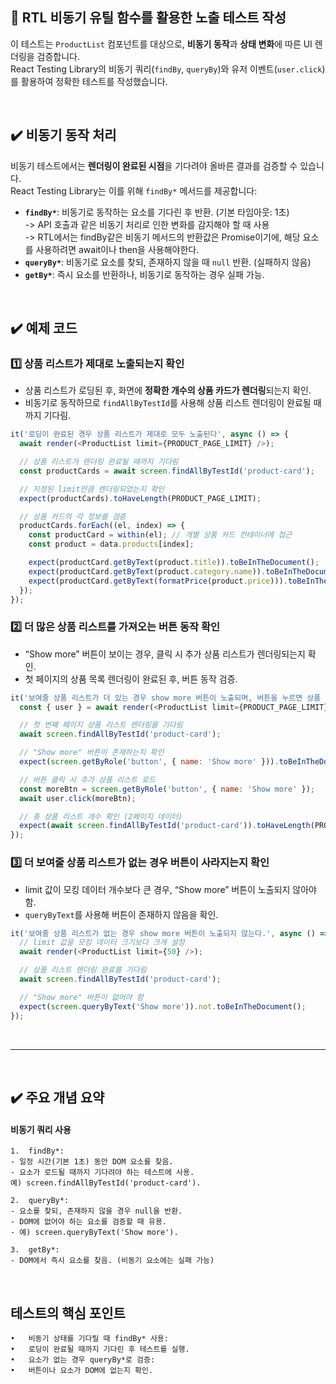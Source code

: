 ## 🧪 RTL 비동기 유틸 함수를 활용한 노출 테스트 작성

이 테스트는 `ProductList` 컴포넌트를 대상으로, **비동기 동작**과 **상태 변화**에 따른 UI 렌더링을 검증합니다.  
React Testing Library의 비동기 쿼리(`findBy`, `queryBy`)와 유저 이벤트(`user.click`)를 활용하여 정확한 테스트를 작성했습니다.

<br/>

## ✔️ 비동기 동작 처리

비동기 테스트에서는 **렌더링이 완료된 시점**을 기다려야 올바른 결과를 검증할 수 있습니다.  
React Testing Library는 이를 위해 `findBy*` 메서드를 제공합니다:

- **`findBy*`**: 비동기로 동작하는 요소를 기다린 후 반환. (기본 타임아웃: 1초)<br/>
    -> API 호출과 같은 비동기 처리로 인한 변화를 감지해야 할 때 사용<br/>
    -> RTL에서는 findBy같은 비동기 메서드의 반환값은 Promise이기에, 해당 요소를 사용하려면 await이나 then을 사용해야한다.
- **`queryBy*`**: 비동기로 요소를 찾되, 존재하지 않을 때 `null` 반환. (실패하지 않음)
- **`getBy*`**: 즉시 요소를 반환하나, 비동기로 동작하는 경우 실패 가능.

<br/>

## ✔️ 예제 코드

### 1️⃣ 상품 리스트가 제대로 노출되는지 확인

- 상품 리스트가 로딩된 후, 화면에 **정확한 개수의 상품 카드가 렌더링**되는지 확인.
- 비동기로 동작하므로 `findAllByTestId`를 사용해 상품 리스트 렌더링이 완료될 때까지 기다림.

```javascript
it('로딩이 완료된 경우 상품 리스트가 제대로 모두 노출된다', async () => {
  await render(<ProductList limit={PRODUCT_PAGE_LIMIT} />);

  // 상품 리스트가 렌더링 완료될 때까지 기다림
  const productCards = await screen.findAllByTestId('product-card');

  // 지정된 limit만큼 렌더링되었는지 확인
  expect(productCards).toHaveLength(PRODUCT_PAGE_LIMIT);

  // 상품 카드의 각 정보를 검증
  productCards.forEach((el, index) => {
    const productCard = within(el); // 개별 상품 카드 컨테이너에 접근
    const product = data.products[index];

    expect(productCard.getByText(product.title)).toBeInTheDocument();
    expect(productCard.getByText(product.category.name)).toBeInTheDocument();
    expect(productCard.getByText(formatPrice(product.price))).toBeInTheDocument();
  });
});
```

### 2️⃣ 더 많은 상품 리스트를 가져오는 버튼 동작 확인
- “Show more” 버튼이 보이는 경우, 클릭 시 추가 상품 리스트가 렌더링되는지 확인.
- 첫 페이지의 상품 목록 렌더링이 완료된 후, 버튼 동작 검증.

```javascript
it('보여줄 상품 리스트가 더 있는 경우 show more 버튼이 노출되며, 버튼을 누르면 상품 리스트를 더 가져온다.', async () => {
  const { user } = await render(<ProductList limit={PRODUCT_PAGE_LIMIT} />);

  // 첫 번째 페이지 상품 리스트 렌더링을 기다림
  await screen.findAllByTestId('product-card');

  // "Show more" 버튼이 존재하는지 확인
  expect(screen.getByRole('button', { name: 'Show more' })).toBeInTheDocument();

  // 버튼 클릭 시 추가 상품 리스트 로드
  const moreBtn = screen.getByRole('button', { name: 'Show more' });
  await user.click(moreBtn);

  // 총 상품 리스트 개수 확인 (2페이지 데이터)
  expect(await screen.findAllByTestId('product-card')).toHaveLength(PRODUCT_PAGE_LIMIT * 2);
});
```

### 3️⃣ 더 보여줄 상품 리스트가 없는 경우 버튼이 사라지는지 확인
- limit 값이 모킹 데이터 개수보다 큰 경우, “Show more” 버튼이 노출되지 않아야 함.
- `queryByText`를 사용해 버튼이 존재하지 않음을 확인.

```javascript
it('보여줄 상품 리스트가 없는 경우 show more 버튼이 노출되지 않는다.', async () => {
  // limit 값을 모킹 데이터 크기보다 크게 설정
  await render(<ProductList limit={50} />);

  // 상품 리스트 렌더링 완료를 기다림
  await screen.findAllByTestId('product-card');

  // "Show more" 버튼이 없어야 함
  expect(screen.queryByText('Show more')).not.toBeInTheDocument();
});
```

<br/>

---

<br/>

## ✔️ 주요 개념 요약

#### 비동기 쿼리 사용
	1.	findBy*:
	- 일정 시간(기본 1초) 동안 DOM 요소를 찾음.
    - 요소가 로드될 때까지 기다려야 하는 테스트에 사용.
	예) screen.findAllByTestId('product-card').

	2.	queryBy*:
	- 요소를 찾되, 존재하지 않을 경우 null을 반환.
	- DOM에 없어야 하는 요소를 검증할 때 유용.
	- 예) screen.queryByText('Show more').

	3.	getBy*:
	- DOM에서 즉시 요소를 찾음. (비동기 요소에는 실패 가능)

<br/>

## 테스트의 핵심 포인트
	•	비동기 상태를 기다릴 때 findBy* 사용:
	•	로딩이 완료될 때까지 기다린 후 테스트를 실행.
	•	요소가 없는 경우 queryBy*로 검증:
	•	버튼이나 요소가 DOM에 없는지 확인.